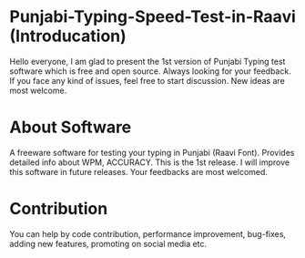 # Punjabi-Typing-Speed-Test-in-Raavi (Introducation)

Hello everyone, I am  glad to present the 1st version of Punjabi Typing test software which is free and open source. 
Always looking for your feedback. If you face any kind of issues, feel free to start discussion. New ideas are most welcome.

# About Software
A freeware software for testing your typing in Punjabi (Raavi Font). Provides detailed info about WPM, ACCURACY. 
This is the 1st release. I will improve this software in future releases. 
Your feedbacks are most welcomed. 

# Contribution
You can help by code contribution, performance improvement, bug-fixes, adding new features, promoting on social media etc. 
